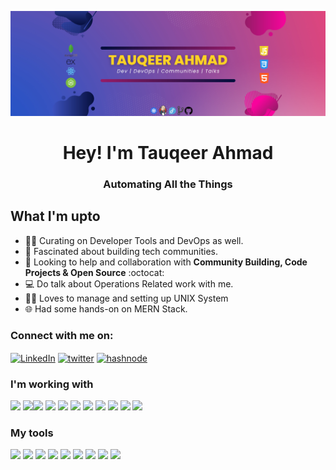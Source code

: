 ![Header](https://github.com/TauqeerAhmad5201/TauqeerAhmad5201/blob/main/Header.jpg)

<h1 align="center"> Hey! I'm Tauqeer Ahmad</h1>

<h3 align="center">Automating All the Things</h3>

## What I'm upto
 
- 👨‍💻 Curating on Developer Tools and DevOps as well. 
- 👥 Fascinated about building tech communities. 
- 🤝 Looking to help and collaboration with **Community Building, Code Projects & Open Source** :octocat:
- 💻 Do talk about Operations Related work with me. 
- 👨‍💻 Loves to manage and setting up UNIX System
- 🌐 Had some hands-on on MERN Stack.

### Connect with me on: 

 <p align="left">
  <a href="https://www.linkedin.com/in/tauqeerahmad5201/" target="_blank"><img src="https://www.vectorlogo.zone/logos/linkedin/linkedin-icon.svg" align="center" alt="LinkedIn" height=40 /></a>
  <a href="https://twitter.com/_TauqeerAhmad" target="_blank"><img align="center" src="https://www.vectorlogo.zone/logos/twitter/twitter-official.svg" alt="twitter" height=38 /></a>
  <a href="https://tauqeerahmad.hashnode.dev/" target="_blank"><img src="https://camo.githubusercontent.com/4903b1622b93d6b463a65bfd79c818140334fb599ee94d2c3143a3ba58683138/68747470733a2f2f696d672e736869656c64732e696f2f62616467652f486173686e6f64652d3239363246463f7374796c653d666f722d7468652d6261646765266c6f676f3d686173686e6f6465266c6f676f436f6c6f723d7768697465" align="center" alt="hashnode" height=40  width="80" /></a>
</p>

### I'm working with 

<img src="https://user-images.githubusercontent.com/25181517/117207330-263ba280-adf4-11eb-9b97-0ac5b40bc3be.png" height="40px"/> <img src="https://user-images.githubusercontent.com/25181517/183896132-54262f2e-6d98-41e3-8888-e40ab5a17326.png" height="40px"/><img src="https://user-images.githubusercontent.com/25181517/182534006-037f08b5-8e7b-4e5f-96b6-5d2a5558fa85.png" height="40px"/> <img src="	https://user-images.githubusercontent.com/25181517/183868728-b2e11072-00a5-47e2-8a4e-4ebbb2b8c554.png" height="40px"/> <img src="https://user-images.githubusercontent.com/25181517/179090274-733373ef-3b59-4f28-9ecb-244bea700932.png" height="40px"/> <img src="https://user-images.githubusercontent.com/25181517/182534075-4962068b-4407-46c2-ac67-ddcb86af30cc.png" height="40px"/> <img src="https://user-images.githubusercontent.com/25181517/190230082-55409fe9-d5a2-4f3d-bdba-0f0946190e67.png" height="40px"/> <img src="https://user-images.githubusercontent.com/25181517/183345121-36788a6e-5462-424a-be67-af1ebeda79a2.png" height="40px"/> <img src="https://user-images.githubusercontent.com/25181517/187087692-1b80b31c-5cd6-4fd5-aa24-d07e38a6897f.png" height="40px"/> <img src="https://github.com/marwin1991/profile-technology-icons/assets/136815194/fc5b4ec9-233f-430c-87cb-cce74febd507.png" height="40px"/> <img src="https://cdn.jsdelivr.net/gh/devicons/devicon/icons/azure/azure-original.svg" height="40px"/>

### My tools 

<img src="https://cdn.jsdelivr.net/gh/devicons/devicon/icons/vscode/vscode-original.svg" height="40px"/> <img src="https://cdn.jsdelivr.net/gh/devicons/devicon/icons/vim/vim-original.svg" height="40px"/> <img src="https://cdn.jsdelivr.net/gh/devicons/devicon/icons/bash/bash-original.svg" height="40px"/> <img src="https://cdn.jsdelivr.net/gh/devicons/devicon/icons/fedora/fedora-plain.svg" height="40px"/> <img src="https://cdn.jsdelivr.net/gh/devicons/devicon/icons/unix/unix-original.svg" height="40px"/> <img src="https://cdn.jsdelivr.net/gh/devicons/devicon/icons/github/github-original.svg" height="40px"/> <img src="https://cdn.jsdelivr.net/gh/devicons/devicon/icons/firefox/firefox-original.svg" height="40px"/> <img src="https://cdn.jsdelivr.net/gh/devicons/devicon/icons/yarn/yarn-original.svg" height="40px"/> <img src="https://cdn.jsdelivr.net/gh/devicons/devicon/icons/npm/npm-original-wordmark.svg" height="40px"/>

























